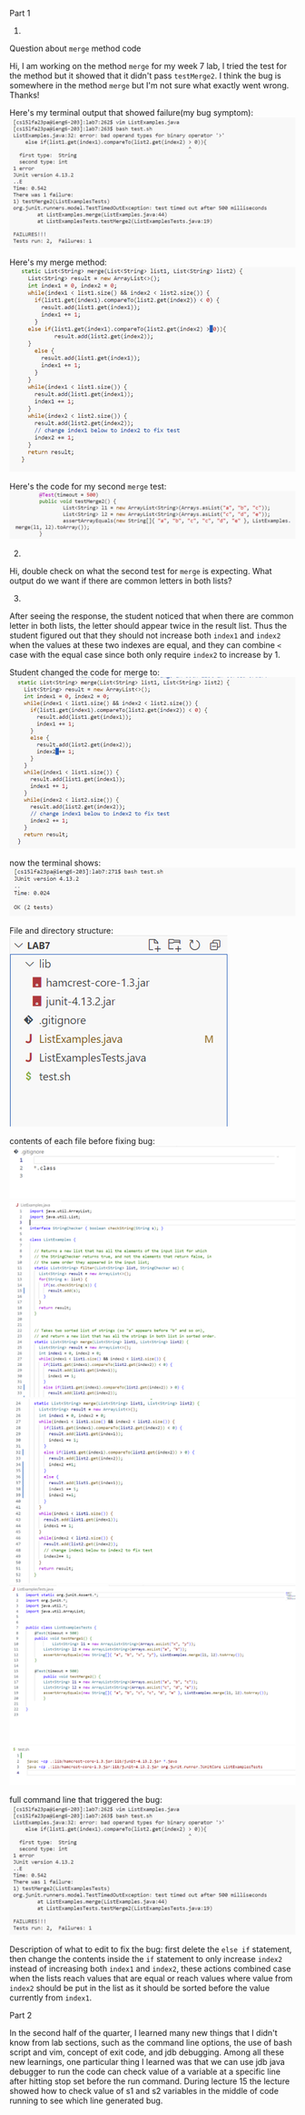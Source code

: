 Part 1

1.
Question about ```merge``` method code

Hi, I am working on the method ```merge``` for my week 7 lab, I tried the test for the method but it showed that it didn't pass ```testMerge2```. I think the bug is somewhere in the method ```merge``` but I'm not sure what exactly went wrong. Thanks!

Here's my terminal output that showed failure(my bug symptom):
![image](error1.png)

Here's my merge method:
![image](error2.png)

Here's the code for my second ```merge``` test:
![image](error3.png)

2.

Hi, double check on what the second test for ```merge``` is expecting. What output do we want if there are common letters in both lists?

3.

After seeing the response, the student noticed that when there are common letter in both lists, the letter should appear twice in the result list. Thus the student figured out that they should not increase both ```index1``` and ```index2``` when the values at these two indexes are equal, and they can combine ```<``` case with the equal case since both only require ```index2``` to increase by 1.

Student changed the code for merge to:
![image](fixed.png)

now the terminal shows:
![image](fixed2.png)

File and directory structure:
![image](structure.png)

contents of each file before fixing bug:
![image](g.png)
![image](list1.png)
![image](list2.png)
![image](test.png)
![image](bash.png)

full command line that triggered the bug:
![image](error1.png)

Description of what to edit to fix the bug:
first delete the ```else if``` statement, then change the contents inside the ```if``` statement to only increase ```index2``` instead of increasing both ```index1``` and ```index2```, these actions combined case when the lists reach values that are equal or reach values where value from ```index2``` should be put in the list as it should be sorted before the value currently from ```index1```.

Part 2

In the second half of the quarter, I learned many new things that I didn't know from lab sections, such as the command line options, the use of bash script and vim, concept of exit code, and jdb debugging. Among all these new learnings, one particular thing I learned was that we can use jdb java debugger to run the code can check value of a variable at a specific line after hitting stop set before the run command. During lecture 15 the lecture showed how to check value of s1 and s2 variables in the middle of code running to see which line generated bug.  
